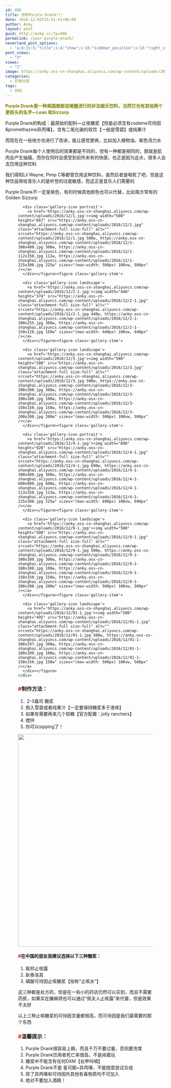 ```yaml
---
id: 496
title: 你的Purple Drank!!!
date: 2016-12-03T15:51:41+08:00
author: Anky
layout: post
guid: http://anky.cc/?p=496
permalink: /your-purple-drank/
neverland_post_options:
  - 'a:8:{s:5:"title";s:4:"show";s:16:"sidebar_position";s:13:"right_sidebar";s:17:"post_format_video";s:0:"";s:21:"post_format_link_href";s:0:"";s:22:"post_format_link_title";s:0:"";s:22:"post_format_quote_text";s:0:"";s:24:"post_format_quote_author";s:0:"";s:17:"post_format_audio";s:0:"";}'
post_views:
  - "3"
views:
  - "1"
image: https://anky.oss-cn-shanghai.aliyuncs.com/wp-content/uploads/2016/12/maxresdefault1.jpg
categories:
  - 日常分享
tags:
  - 饮料
---
```

<div class="rich_media_thumb">
  <strong style="color: #808000;"><span lang="EN-US">Purple Drank</span>是一种美国南部说唱圈流行的非法娱乐饮料，当然它也有其他两个更街头的名字<span lang="EN-US">–-Lean 和Sizzurp</span></strong>
</div>

<div id="js_content" class="rich_media_content">
  <p>
    <span lang="EN-US">Purple Drank的构成：最原始的配料—止咳糖浆【但是必须含有codeine可待因&promethazine异丙嗪】，含有二氧化碳的软饮【一般是雪碧】或纯果汁</span>
  </p>
  
  <p>
    而现在在一些地方也进行了改进，能让感觉更爽，比如加入植物油，紫色汤力水
  </p>
  
  <p>
    Purple Drank每个人使用后的效果都是不同的，但有一种都是相同的，那就是肌肉会产生抽搐，而你在同时会感受到前所未有的快感，也正是因为这点，很多人会去饮用这种饮料
  </p>
  
  <p>
    我们得知Lil Wayne, Pimp C等都曾饮用这种饮料，虽然后者是喝死了吧，但是这种饮品带给音乐人的是听觉的过度敏感，而这正是音乐人们需要的
  </p>
  
  <p>
    Purple Drank不一定是紫色，有的时候其他颜色也可以代替，比如南方常有的Golden Sizzurp
  </p>
  
  <p>
    <div id='gallery-1' class='gallery galleryid-496 gallery-columns-3 gallery-size-full'>
      <figure class='gallery-item'> 
      
      <div class='gallery-icon portrait'>
        <a href='https://anky.oss-cn-shanghai.aliyuncs.com/wp-content/uploads/2016/12/1.jpg'><img width="500" height="667" src="https://anky.oss-cn-shanghai.aliyuncs.com/wp-content/uploads/2016/12/1.jpg" class="attachment-full size-full" alt="" srcset="https://anky.oss-cn-shanghai.aliyuncs.com/wp-content/uploads/2016/12/1.jpg 500w, https://anky.oss-cn-shanghai.aliyuncs.com/wp-content/uploads/2016/12/1-300x400.jpg 300w, https://anky.oss-cn-shanghai.aliyuncs.com/wp-content/uploads/2016/12/1-112x150.jpg 112w, https://anky.oss-cn-shanghai.aliyuncs.com/wp-content/uploads/2016/12/1-225x300.jpg 225w" sizes="(max-width: 500px) 100vw, 500px" /></a>
      </div></figure><figure class='gallery-item'> 
      
      <div class='gallery-icon landscape'>
        <a href='https://anky.oss-cn-shanghai.aliyuncs.com/wp-content/uploads/2016/12/2-1.jpg'><img width="440" height="374" src="https://anky.oss-cn-shanghai.aliyuncs.com/wp-content/uploads/2016/12/2-1.jpg" class="attachment-full size-full" alt="" srcset="https://anky.oss-cn-shanghai.aliyuncs.com/wp-content/uploads/2016/12/2-1.jpg 440w, https://anky.oss-cn-shanghai.aliyuncs.com/wp-content/uploads/2016/12/2-1-300x255.jpg 300w, https://anky.oss-cn-shanghai.aliyuncs.com/wp-content/uploads/2016/12/2-1-150x128.jpg 150w" sizes="(max-width: 440px) 100vw, 440px" /></a>
      </div></figure><figure class='gallery-item'> 
      
      <div class='gallery-icon landscape'>
        <a href='https://anky.oss-cn-shanghai.aliyuncs.com/wp-content/uploads/2016/12/3.jpg'><img width="500" height="500" src="https://anky.oss-cn-shanghai.aliyuncs.com/wp-content/uploads/2016/12/3.jpg" class="attachment-full size-full" alt="" srcset="https://anky.oss-cn-shanghai.aliyuncs.com/wp-content/uploads/2016/12/3.jpg 500w, https://anky.oss-cn-shanghai.aliyuncs.com/wp-content/uploads/2016/12/3-300x300.jpg 300w, https://anky.oss-cn-shanghai.aliyuncs.com/wp-content/uploads/2016/12/3-100x100.jpg 100w, https://anky.oss-cn-shanghai.aliyuncs.com/wp-content/uploads/2016/12/3-150x150.jpg 150w, https://anky.oss-cn-shanghai.aliyuncs.com/wp-content/uploads/2016/12/3-200x200.jpg 200w" sizes="(max-width: 500px) 100vw, 500px" /></a>
      </div></figure><figure class='gallery-item'> 
      
      <div class='gallery-icon portrait'>
        <a href='https://anky.oss-cn-shanghai.aliyuncs.com/wp-content/uploads/2016/12/4-1.jpg'><img width="690" height="920" src="https://anky.oss-cn-shanghai.aliyuncs.com/wp-content/uploads/2016/12/4-1.jpg" class="attachment-full size-full" alt="" srcset="https://anky.oss-cn-shanghai.aliyuncs.com/wp-content/uploads/2016/12/4-1.jpg 690w, https://anky.oss-cn-shanghai.aliyuncs.com/wp-content/uploads/2016/12/4-1-300x400.jpg 300w, https://anky.oss-cn-shanghai.aliyuncs.com/wp-content/uploads/2016/12/4-1-600x800.jpg 600w, https://anky.oss-cn-shanghai.aliyuncs.com/wp-content/uploads/2016/12/4-1-113x150.jpg 113w, https://anky.oss-cn-shanghai.aliyuncs.com/wp-content/uploads/2016/12/4-1-225x300.jpg 225w" sizes="(max-width: 690px) 100vw, 690px" /></a>
      </div></figure><figure class='gallery-item'> 
      
      <div class='gallery-icon landscape'>
        <a href='https://anky.oss-cn-shanghai.aliyuncs.com/wp-content/uploads/2016/12/9-1.jpg'><img width="500" height="500" src="https://anky.oss-cn-shanghai.aliyuncs.com/wp-content/uploads/2016/12/9-1.jpg" class="attachment-full size-full" alt="" srcset="https://anky.oss-cn-shanghai.aliyuncs.com/wp-content/uploads/2016/12/9-1.jpg 500w, https://anky.oss-cn-shanghai.aliyuncs.com/wp-content/uploads/2016/12/9-1-300x300.jpg 300w, https://anky.oss-cn-shanghai.aliyuncs.com/wp-content/uploads/2016/12/9-1-100x100.jpg 100w, https://anky.oss-cn-shanghai.aliyuncs.com/wp-content/uploads/2016/12/9-1-150x150.jpg 150w, https://anky.oss-cn-shanghai.aliyuncs.com/wp-content/uploads/2016/12/9-1-200x200.jpg 200w" sizes="(max-width: 500px) 100vw, 500px" /></a>
      </div></figure><figure class='gallery-item'> 
      
      <div class='gallery-icon landscape'>
        <a href='https://anky.oss-cn-shanghai.aliyuncs.com/wp-content/uploads/2016/12/91-1.jpg'><img width="500" height="495" src="https://anky.oss-cn-shanghai.aliyuncs.com/wp-content/uploads/2016/12/91-1.jpg" class="attachment-full size-full" alt="" srcset="https://anky.oss-cn-shanghai.aliyuncs.com/wp-content/uploads/2016/12/91-1.jpg 500w, https://anky.oss-cn-shanghai.aliyuncs.com/wp-content/uploads/2016/12/91-1-300x297.jpg 300w, https://anky.oss-cn-shanghai.aliyuncs.com/wp-content/uploads/2016/12/91-1-100x100.jpg 100w, https://anky.oss-cn-shanghai.aliyuncs.com/wp-content/uploads/2016/12/91-1-150x150.jpg 150w" sizes="(max-width: 500px) 100vw, 500px" /></a>
      </div></figure>
    </div>
  </p>
  
  <h3 style="text-align: left;">
    <strong><span style="color: #ff0000;">#</span>制作方法：</strong>
  </h3>
  
  <ol style="text-align: left;">
    <li>
       2-3盎司 糖浆
    </li>
    <li>
      倒入雪碧或者纯果汁【一定要保持糖浆多于液体】
    </li>
    <li>
      如果有需要再来几个软糖【官方配置：jolly ranchers】
    </li>
    <li>
      搅拌
    </li>
    <li>
      你可以sipping了！
    </li>
  </ol>
  
  <p>
    <img class="alignnone wp-image-906 size-full" src="https://anky.oss-cn-qingdao.aliyuncs.com/wp-content/uploads/2016/12/5-1.jpg" width="500" height="667" srcset="https://anky.oss-cn-shanghai.aliyuncs.com/wp-content/uploads/2016/12/5-1.jpg 500w, https://anky.oss-cn-shanghai.aliyuncs.com/wp-content/uploads/2016/12/5-1-300x400.jpg 300w, https://anky.oss-cn-shanghai.aliyuncs.com/wp-content/uploads/2016/12/5-1-112x150.jpg 112w, https://anky.oss-cn-shanghai.aliyuncs.com/wp-content/uploads/2016/12/5-1-225x300.jpg 225w" sizes="(max-width: 500px) 100vw, 500px" />
  </p>
  
  <h4 style="text-align: left;">
    <strong><span style="color: #ff0000;">#</span>在中国的朋友我建议选择以下三种糖浆</strong>：
  </h4>
  
  <ol style="text-align: left;">
    <li>
      联邦止咳露
    </li>
    <li>
      新泰洛其
    </li>
    <li>
      磷酸可待因止咳糖浆【俗称“止咳水”】
    </li>
  </ol>
  
  <p style="text-align: left;">
    这三种都是处方药，但是在一些小的药店仍然可以买到，而且不需要药房，如果实在嫌麻烦也可以通过“佩夫人止咳露”来代替，但是效果不太好
  </p>
  
  <p style="text-align: left;">
    以上三种止咳糖浆的可待因含量都很高，而可待因是我们最需要的那个东西
  </p>
  
  <h3 style="text-align: left;">
    <strong><span style="color: #ff0000;">#</span>温馨提示：</strong>
  </h3>
  
  <ol style="text-align: left;">
    <li>
      Purple Drank很容易上瘾，而且千万不要过量，否则要洗胃
    </li>
    <li>
      Purple Drank饮用者死亡率很高，不是闹着玩
    </li>
    <li>
      糖浆中不能含有任何DXM【右甲吗喃】
    </li>
    <li>
      Purple Drank不是 氢可酮+异丙嗪，不能随意尝试合成
    </li>
    <li>
      除了异丙嗪和可待因外其他有毒物质均不可加入
    </li>
    <li>
      绝对不要加入酒精！
    </li>
  </ol>
</div>